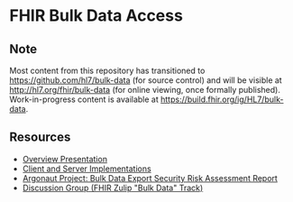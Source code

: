 # FHIR Bulk Data Access

## Note

Most content from this repository has transitioned to https://github.com/hl7/bulk-data (for source control) and will be visible at http://hl7.org/fhir/bulk-data (for online viewing, once formally published). Work-in-progress content is available at https://build.fhir.org/ig/HL7/bulk-data.

## Resources

* [Overview Presentation](https://docs.google.com/presentation/d/14ZHmam9hwz6-SsCG1YqUIQnJ56bvSqEatebltgEVR6c/edit?usp=sharing)
* [Client and Server Implementations](https://github.com/smart-on-fhir/fhir-bulk-data-docs/blob/e2ab3d9e8eb5a5e0e0a96c2d026d32860007c2a4/implementations.md)
* [Argonaut Project: Bulk Data Export Security Risk Assessment Report](https://github.com/smart-on-fhir/fhir-bulk-data-docs/blob/e2ab3d9e8eb5a5e0e0a96c2d026d32860007c2a4/security-risk-assessment-report.pdf)
* [Discussion Group (FHIR Zulip "Bulk Data" Track)](https://chat.fhir.org/login/#narrow/stream/bulk.20data)
